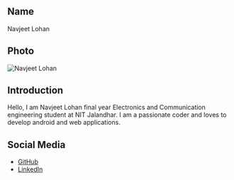 ## Name
Navjeet Lohan

## Photo
![Navjeet Lohan](https://media.licdn.com/dms/image/D4D03AQGwuRDx248keg/profile-displayphoto-shrink_400_400/0/1678939099636?e=1723075200&v=beta&t=sKOeN_n-bzg6yW9dlfV6MmFByV0uprXraDZ13jKihDI)

## Introduction
Hello, I am Navjeet Lohan final year Electronics and Communication engineering student at NIT Jalandhar. I am a passionate coder and loves to develop android and web applications.  

## Social Media
- [GitHub](https://github.com/navjeet-lohan)
- [LinkedIn](https://www.linkedin.com/in/navjeet-lohan-1b8b28227/)
